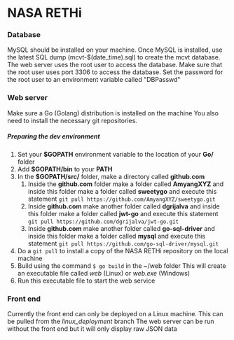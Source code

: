 # NASA RETHi

### Database

MySQL should be installed on your machine.
Once MySQL is installed, use the latest SQL dump (mcvt-$(date_time).sql) to create the mcvt database.
The web server uses the root user to access the database.
Make sure that the root user uses port 3306 to access the database.
Set the password for the root user to an environment variable called "DBPasswd"

### Web server

Make sure a Go (Golang) distribution is installed on the machine
You also need to install the necessary git repositories.
##### Preparing the dev environment
1. Set your **$GOPATH** environment variable to the location of your **Go/** folder
1. Add **$GOPATH/bin** to your **PATH**
1. In the **$GOPATH/src/** folder, make a directory called **github.com**
    1. Inside the **github.com** folder make a folder called **AmyangXYZ** and inside this folder make a folder called **sweetygo** and execute this statement ```git pull https://github.com/AmyangXYZ/sweetygo.git ```
    1. Inside **github.com** make another folder called **dgrijalva** and inside this folder make a folder called **jwt-go** and execute this statement ```git pull https://github.com/dgrijalva/jwt-go.git ```
    1. Inside **github.com** make another folder called **go-sql-driver** and inside this folder make a folder called **mysql** and execute this statement ```git pull https://github.com/go-sql-driver/mysql.git ```
1. Do a ```git pull``` to install a copy of the NASA RETHi repository on the local machine
1. Build using the command ```$ go build``` in the ~/web folder
This will create an executable file called *web* (Linux) or *web.exe* (Windows)
1. Run this executable file to start the web service

### Front end

Currently the front end can only be deployed on a Linux machine.
This can be pulled from the *linux_deployment* branch
The web server can be run without the front end but it will only display raw JSON data
